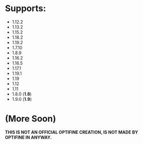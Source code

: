 # Supports:
- 1.12.2
- 1.13.2
- 1.15.2
- 1.18.2
- 1.19.2
- 1.7.10
- 1.8.9
- 1.16.2
- 1.16.5
- 1.17.1
- 1.19.1
- 1.19
- 1.12
- 1.11
- 1.8.0 (**1.8**)
- 1.9.0 (**1.9**)
# (More Soon)


**THIS IS NOT AN OFFICIAL OPTIFINE CREATION, IS NOT MADE BY OPTIFINE IN ANYWAY.**
